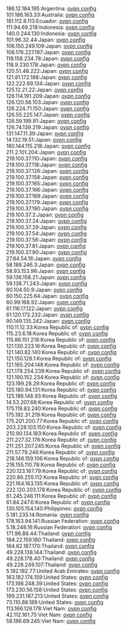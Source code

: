 186.12.184.195:Argentina: [ovpn config](vpn/186_12_184_195.ovpn)  
101.186.163.33:Australia: [ovpn config](vpn/101_186_163_33.ovpn)  
181.112.8.113:Ecuador: [ovpn config](vpn/181_112_8_113.ovpn)  
111.94.69.218:Indonesia: [ovpn config](vpn/111_94_69_218.ovpn)  
140.0.244.130:Indonesia: [ovpn config](vpn/140_0_244_130.ovpn)  
101.96.32.44:Japan: [ovpn config](vpn/101_96_32_44.ovpn)  
106.150.249.109:Japan: [ovpn config](vpn/106_150_249_109.ovpn)  
106.176.227.197:Japan: [ovpn config](vpn/106_176_227_197.ovpn)  
118.158.234.78:Japan: [ovpn config](vpn/118_158_234_78.ovpn)  
118.9.230.178:Japan: [ovpn config](vpn/118_9_230_178.ovpn)  
120.51.48.222:Japan: [ovpn config](vpn/120_51_48_222.ovpn)  
121.81.172.188:Japan: [ovpn config](vpn/121_81_172_188.ovpn)  
122.222.69.134:Japan: [ovpn config](vpn/122_222_69_134.ovpn)  
125.12.21.22:Japan: [ovpn config](vpn/125_12_21_22.ovpn)  
126.114.191.209:Japan: [ovpn config](vpn/126_114_191_209.ovpn)  
126.120.56.103:Japan: [ovpn config](vpn/126_120_56_103.ovpn)  
126.224.71.150:Japan: [ovpn config](vpn/126_224_71_150.ovpn)  
126.55.225.147:Japan: [ovpn config](vpn/126_55_225_147.ovpn)  
126.59.199.91:Japan: [ovpn config](vpn/126_59_199_91.ovpn)  
126.74.139.219:Japan: [ovpn config](vpn/126_74_139_219.ovpn)  
131.147.11.39:Japan: [ovpn config](vpn/131_147_11_39.ovpn)  
14.132.19.51:Japan: [ovpn config](vpn/14_132_19_51.ovpn)  
180.144.115.218:Japan: [ovpn config](vpn/180_144_115_218.ovpn)  
211.2.101.204:Japan: [ovpn config](vpn/211_2_101_204.ovpn)  
219.100.37.110:Japan: [ovpn config](vpn/219_100_37_110.ovpn)  
219.100.37.118:Japan: [ovpn config](vpn/219_100_37_118.ovpn)  
219.100.37.126:Japan: [ovpn config](vpn/219_100_37_126.ovpn)  
219.100.37.158:Japan: [ovpn config](vpn/219_100_37_158.ovpn)  
219.100.37.165:Japan: [ovpn config](vpn/219_100_37_165.ovpn)  
219.100.37.166:Japan: [ovpn config](vpn/219_100_37_166.ovpn)  
219.100.37.169:Japan: [ovpn config](vpn/219_100_37_169.ovpn)  
219.100.37.179:Japan: [ovpn config](vpn/219_100_37_179.ovpn)  
219.100.37.190:Japan: [ovpn config](vpn/219_100_37_190.ovpn)  
219.100.37.2:Japan: [ovpn config](vpn/219_100_37_2.ovpn)  
219.100.37.24:Japan: [ovpn config](vpn/219_100_37_24.ovpn)  
219.100.37.29:Japan: [ovpn config](vpn/219_100_37_29.ovpn)  
219.100.37.54:Japan: [ovpn config](vpn/219_100_37_54.ovpn)  
219.100.37.56:Japan: [ovpn config](vpn/219_100_37_56.ovpn)  
219.100.37.81:Japan: [ovpn config](vpn/219_100_37_81.ovpn)  
219.100.37.90:Japan: [ovpn config](vpn/219_100_37_90.ovpn)  
27.84.54.16:Japan: [ovpn config](vpn/27_84_54_16.ovpn)  
58.188.246.3:Japan: [ovpn config](vpn/58_188_246_3.ovpn)  
58.93.153.96:Japan: [ovpn config](vpn/58_93_153_96.ovpn)  
59.136.158.21:Japan: [ovpn config](vpn/59_136_158_21.ovpn)  
59.138.71.243:Japan: [ovpn config](vpn/59_138_71_243.ovpn)  
60.104.50.9:Japan: [ovpn config](vpn/60_104_50_9.ovpn)  
60.150.225.64:Japan: [ovpn config](vpn/60_150_225_64.ovpn)  
60.99.168.92:Japan: [ovpn config](vpn/60_99_168_92.ovpn)  
61.116.17.122:Japan: [ovpn config](vpn/61_116_17_122.ovpn)  
61.120.173.232:Japan: [ovpn config](vpn/61_120_173_232.ovpn)  
90.149.135.242:Japan: [ovpn config](vpn/90_149_135_242.ovpn)  
110.11.12.33:Korea Republic of: [ovpn config](vpn/110_11_12_33.ovpn)  
115.23.6.18:Korea Republic of: [ovpn config](vpn/115_23_6_18.ovpn)  
115.86.151.218:Korea Republic of: [ovpn config](vpn/115_86_151_218.ovpn)  
121.130.223.16:Korea Republic of: [ovpn config](vpn/121_130_223_16.ovpn)  
121.140.82.140:Korea Republic of: [ovpn config](vpn/121_140_82_140.ovpn)  
121.150.128.1:Korea Republic of: [ovpn config](vpn/121_150_128_1.ovpn)  
121.165.204.148:Korea Republic of: [ovpn config](vpn/121_165_204_148.ovpn)  
121.179.254.239:Korea Republic of: [ovpn config](vpn/121_179_254_239.ovpn)  
121.190.152.234:Korea Republic of: [ovpn config](vpn/121_190_152_234.ovpn)  
123.199.28.29:Korea Republic of: [ovpn config](vpn/123_199_28_29.ovpn)  
125.180.94.131:Korea Republic of: [ovpn config](vpn/125_180_94_131.ovpn)  
125.186.148.93:Korea Republic of: [ovpn config](vpn/125_186_148_93.ovpn)  
14.53.207.68:Korea Republic of: [ovpn config](vpn/14_53_207_68.ovpn)  
175.119.83.240:Korea Republic of: [ovpn config](vpn/175_119_83_240.ovpn)  
175.192.31.219:Korea Republic of: [ovpn config](vpn/175_192_31_219.ovpn)  
175.201.200.77:Korea Republic of: [ovpn config](vpn/175_201_200_77.ovpn)  
203.228.103.150:Korea Republic of: [ovpn config](vpn/203_228_103_150.ovpn)  
210.90.134.183:Korea Republic of: [ovpn config](vpn/210_90_134_183.ovpn)  
211.227.32.176:Korea Republic of: [ovpn config](vpn/211_227_32_176.ovpn)  
211.251.207.245:Korea Republic of: [ovpn config](vpn/211_251_207_245.ovpn)  
211.57.79.246:Korea Republic of: [ovpn config](vpn/211_57_79_246.ovpn)  
218.146.159.106:Korea Republic of: [ovpn config](vpn/218_146_159_106.ovpn)  
218.155.110.78:Korea Republic of: [ovpn config](vpn/218_155_110_78.ovpn)  
220.123.167.79:Korea Republic of: [ovpn config](vpn/220_123_167_79.ovpn)  
220.86.255.112:Korea Republic of: [ovpn config](vpn/220_86_255_112.ovpn)  
221.164.163.135:Korea Republic of: [ovpn config](vpn/221_164_163_135.ovpn)  
222.120.203.178:Korea Republic of: [ovpn config](vpn/222_120_203_178.ovpn)  
61.245.246.111:Korea Republic of: [ovpn config](vpn/61_245_246_111.ovpn)  
61.84.247.6:Korea Republic of: [ovpn config](vpn/61_84_247_6.ovpn)  
130.105.154.140:Philippines: [ovpn config](vpn/130_105_154_140.ovpn)  
5.181.235.14:Romania: [ovpn config](vpn/5_181_235_14.ovpn)  
178.163.94.141:Russian Federation: [ovpn config](vpn/178_163_94_141.ovpn)  
5.18.248.16:Russian Federation: [ovpn config](vpn/5_18_248_16.ovpn)  
171.96.88.44:Thailand: [ovpn config](vpn/171_96_88_44.ovpn)  
184.22.159.180:Thailand: [ovpn config](vpn/184_22_159_180.ovpn)  
184.82.187.170:Thailand: [ovpn config](vpn/184_82_187_170.ovpn)  
49.228.138.144:Thailand: [ovpn config](vpn/49_228_138_144.ovpn)  
49.228.178.40:Thailand: [ovpn config](vpn/49_228_178_40.ovpn)  
49.228.249.107:Thailand: [ovpn config](vpn/49_228_249_107.ovpn)  
5.192.182.77:United Arab Emirates: [ovpn config](vpn/5_192_182_77.ovpn)  
163.182.174.159:United States: [ovpn config](vpn/163_182_174_159.ovpn)  
173.198.248.39:United States: [ovpn config](vpn/173_198_248_39.ovpn)  
173.230.56.158:United States: [ovpn config](vpn/173_230_56_158.ovpn)  
199.231.187.213:United States: [ovpn config](vpn/199_231_187_213.ovpn)  
73.110.88.189:United States: [ovpn config](vpn/73_110_88_189.ovpn)  
113.166.128.178:Viet Nam: [ovpn config](vpn/113_166_128_178.ovpn)  
42.112.161.75:Viet Nam: [ovpn config](vpn/42_112_161_75.ovpn)  
58.186.69.245:Viet Nam: [ovpn config](vpn/58_186_69_245.ovpn)  
